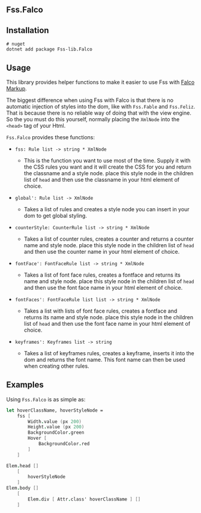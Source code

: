 ## Fss.Falco

## Installation

```
# nuget
dotnet add package Fss-lib.Falco
```

## Usage

This library provides helper functions to make it easier to use Fss with [Falco Markup](https://github.com/pimbrouwers/Falco.Markup).

The biggest difference when using Fss with Falco is that there is no automatic injection of styles into the dom, like with `Fss.Fable` and `Fss.Feliz`.
That is because there is no reliable way of doing that with the view engine. So the you must do this yourself, normally placing the `XmlNode` into the `<head>` tag of your Html.

`Fss.Falco` provides these functions:

- `fss: Rule list -> string * XmlNode`
    - This is the function you want to use most of the time. Supply it
      with the CSS rules you want and it will create the CSS for you and return the classname and a style node.
      place this style node in the children list of `head` and then use the classname in your html element of choice.

- `global': Rule list -> XmlNode`
    - Takes a list of rules and creates a style node you can insert in your dom to get global styling.

- `counterStyle: CounterRule list -> string * XmlNode`
    - Takes a list of counter rules, creates a counter and returns a counter name and style node.
      place this style node in the children list of `head` and then use the counter name in your html element of choice.

- `fontFace': FontFaceRule list -> string * XmlNode`
    - Takes a list of font face rules, creates a fontface and returns its name and style node.
      place this style node in the children list of `head` and then use the font face name in your html element of choice.

- `fontFaces': FontFaceRule list list -> string * XmlNode`
  - Takes a list with lists of font face rules, creates a fontface and returns its name and style node.
    place this style node in the children list of `head` and then use the font face name in your html element of choice.

- `keyframes': Keyframes list -> string`
    - Takes a list of keyframes rules, creates a keyframe, inserts it into the dom and returns the font name.
      This font name can then be used when creating other rules.

## Examples
Using `Fss.Falco` is as simple as:


```fsharp
let hoverClassName, hoverStyleNode =
    fss [
        Width.value (px 200)
        Height.value (px 200)
        BackgroundColor.green
        Hover [
            BackgroundColor.red
        ]
    ]

Elem.head []
    [
        hoverStyleNode
    ]
Elem.body []
    [
        Elem.div [ Attr.class' hoverClassName ] []
    ]
```
